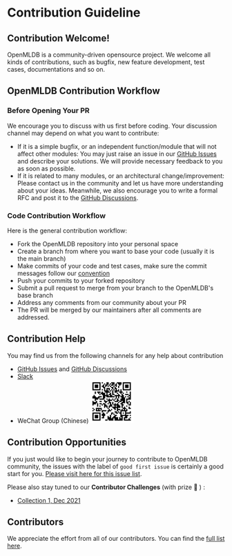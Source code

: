 # Contribution Guideline

## Contribution Welcome!

OpenMLDB is a community-driven opensource project. We welcome all kinds of contributions, such as bugfix, new feature development, test cases, documentations and so on. 

## OpenMLDB Contribution Workflow

### Before Opening Your PR

We encourage you to discuss with us first before coding. Your discussion channel may depend on what you want to contribute:

- If it is a simple bugfix, or an independent function/module that will not affect other modules: You may just raise an issue in our [GitHub Issues](https://github.com/4paradigm/OpenMLDB/issues) and describe your solutions. We will provide necessary feedback to you as soon as possible.
- If it is related to many modules, or an architectural change/improvement: Please contact us in the community and let us have more understanding about your ideas. Meanwhile, we also encourage you to write a formal RFC and post it to the [GitHub Discussions](https://github.com/4paradigm/OpenMLDB/discussions/categories/rfcs).

### Code Contribution Workflow

Here is the general contribution workflow:

- Fork the OpenMLDB repository into your personal space
- Create a branch from where you want to base your code (usually it is the main branch)
- Make commits of your code and test cases, make sure the commit messages follow our [convention](https://github.com/4paradigm/rfcs/blob/main/style-guide/commit-convention.md)
- Push your commits to your forked repository
- Submit a pull request to merge from your branch to the OpenMLDB's base branch
- Address any comments from our community about your PR
- The PR will be merged by our maintainers after all comments are addressed.

## Contribution Help

You may find us from the following channels for any help about contribution

- [GitHub Issues](https://github.com/4paradigm/OpenMLDB/issues) and [GitHub Discussions](https://github.com/4paradigm/OpenMLDB/discussions)
- [Slack](https://join.slack.com/t/openmldb/shared_invite/zt-ozu3llie-K~hn9Ss1GZcFW2~K_L5sMg)
- WeChat Group (Chinese)
  <img src="images/wechat.png" alt="img" width=100 />  

## Contribution Opportunities

If you just would like to begin your journey to contribute to OpenMLDB community, the issues with the label of `good first issue` is certainly a good start for you. [Please visit here for this issue list](https://github.com/4paradigm/OpenMLDB/issues?q=is%3Aopen+is%3Aissue+label%3A%22good+first+issue%22).

Please also stay tuned to our **Contributor Challenges** (with prize :gift: ) : 

- [Collection 1, Dec 2021](https://github.com/4paradigm/OpenMLDB/issues/825)

## Contributors

We appreciate the effort from all of our contributors. You can find the [full list here](https://github.com/4paradigm/OpenMLDB/graphs/contributors).